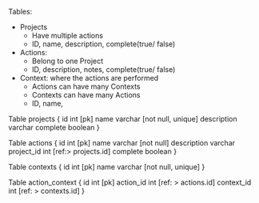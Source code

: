 Tables:
- Projects 
  - Have multiple actions
  - ID, name, description, complete(true/ false)
- Actions:
  - Belong to one Project
  - ID, description, notes, complete(true/ false)
- Context: where the actions are performed
  - Actions can have many Contexts
  - Contexts can have many Actions
  - ID, name, 

Table projects {
  id int [pk]
  name varchar [not null, unique]
  description varchar
  complete boolean
}

Table actions {
  id int [pk]
  name varchar [not null]
  description varchar
  project_id int [ref:> projects.id]
  complete boolean
}

Table contexts {
  id int [pk]
  name varchar [not null, unique]
}

Table action_context {
  id int [pk]
  action_id int [ref: > actions.id]
  context_id int [ref: > contexts.id]
}
